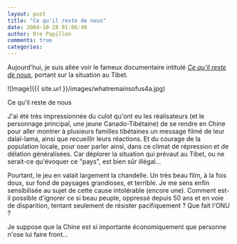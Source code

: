 ```yaml
---
layout: post
title: "Ce qu'il reste de nous"
date: 2004-10-28 01:06:49
author: Dre Papillon
comments: true
categories: 
---
```



Aujourd'hui, je suis allée voir le fameux documentaire intitulé *[Ce qu'il reste de nous](http://www.onf.ca/cequilrestedenous/)*, portant sur la situation au Tibet.

![Image]({{ site.url }}/images/whatremainsofus4a.jpg)
<div class="photoattrib">Ce qu'il reste de nous</div>



J'ai été très impressionnée du culot qu'ont eu les réalisateurs (et le personnage principal, une jeune Canado-Tibétaine) de se rendre en Chine pour aller montrer à plusieurs familles tibétaines un message filmé de leur dalaï-lama, ainsi que recueillir leurs réactions.  Et du courage de la population locale, pour oser parler ainsi, dans ce climat de répression et de délation généralisées.  Car déplorer la situation qui prévaut au Tibet, ou ne serait-ce qu'évoquer ce "pays", est bien sûr illégal...

Pourtant, le jeu en valait largement la chandelle.  Un très beau film, à la fois doux, sur fond de paysages grandioses, et terrible.  Je me sens enfin sensibilisée au sujet de cette cause intolérable (encore une).  Comment est-il possible d'ignorer ce si beau peuple, oppressé depuis 50 ans et en voie de disparition, tentant seulement de résister pacifiquement ?  Que fait l'ONU ?

Je suppose que la Chine est si importante économiquement que personne n'ose lui faire front...